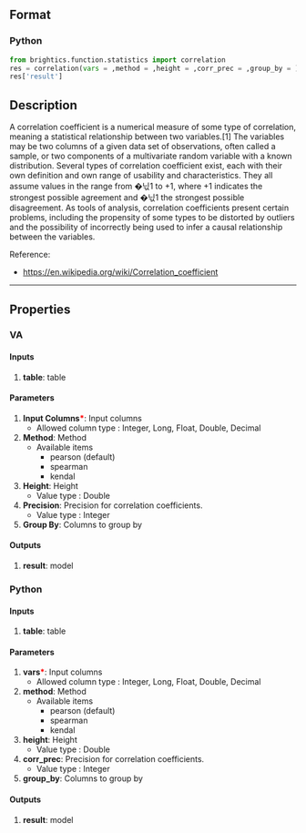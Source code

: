 ## Format
### Python
```python
from brightics.function.statistics import correlation
res = correlation(vars = ,method = ,height = ,corr_prec = ,group_by = )
res['result']
```

## Description
A correlation coefficient is a numerical measure of some type of correlation, meaning a statistical relationship between two variables.[1] The variables may be two columns of a given data set of observations, often called a sample, or two components of a multivariate random variable with a known distribution. Several types of correlation coefficient exist, each with their own definition and own range of usability and characteristics. They all assume values in the range from �닋1 to +1, where +1 indicates the strongest possible agreement and �닋1 the strongest possible disagreement. As tools of analysis, correlation coefficients present certain problems, including the propensity of some types to be distorted by outliers and the possibility of incorrectly being used to infer a causal relationship between the variables. 

Reference:
+ <https://en.wikipedia.org/wiki/Correlation_coefficient>

---

## Properties
### VA
#### Inputs
1. **table**: table

#### Parameters
1. **Input Columns**<b style="color:red">*</b>: Input columns
   - Allowed column type : Integer, Long, Float, Double, Decimal
2. **Method**: Method
   - Available items
      - pearson (default)
      - spearman
      - kendal
3. **Height**: Height
   - Value type : Double
4. **Precision**: Precision for correlation coefficients.
   - Value type : Integer
5. **Group By**: Columns to group by

#### Outputs
1. **result**: model

### Python
#### Inputs
1. **table**: table

#### Parameters
1. **vars**<b style="color:red">*</b>: Input columns
   - Allowed column type : Integer, Long, Float, Double, Decimal
2. **method**: Method
   - Available items
      - pearson (default)
      - spearman
      - kendal
3. **height**: Height
   - Value type : Double
4. **corr_prec**: Precision for correlation coefficients.
   - Value type : Integer
5. **group_by**: Columns to group by

#### Outputs
1. **result**: model

